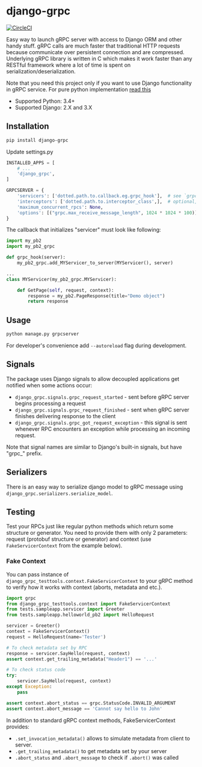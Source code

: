 # django-grpc

[![CircleCI](https://circleci.com/gh/gluk-w/django-grpc.svg?style=svg)](https://circleci.com/gh/gluk-w/django-grpc)


Easy way to launch gRPC server with access to Django ORM and other handy stuff.
gRPC calls are much faster that traditional HTTP requests because communicate over
persistent connection and are compressed. Underlying gRPC library is written in C which
makes it work faster than any RESTful framework where a lot of time is spent on serialization/deserialization.

Note that you need this project only if you want to use Django functionality in gRPC service. 
For pure python implementation [read this](https://grpc.io/docs/languages/python/quickstart/)

* Supported Python: 3.4+
* Supported Django: 2.X and 3.X

## Installation

```bash
pip install django-grpc
``` 

Update settings.py
```python
INSTALLED_APPS = [
    # ...
    'django_grpc',
]

GRPCSERVER = {
    'servicers': ['dotted.path.to.callback.eg.grpc_hook'],  # see `grpc_hook()` below
    'interceptors': ['dotted.path.to.interceptor_class',],  # optional, interceprots are similar to middleware in Django
    'maximum_concurrent_rpcs': None,
    'options': [("grpc.max_receive_message_length", 1024 * 1024 * 100)],  # optional, list of key-value pairs to configure the channel. The full list of available channel arguments: https://grpc.github.io/grpc/core/group__grpc__arg__keys.html
}
```

The callback that initializes "servicer" must look like following:
```python
import my_pb2
import my_pb2_grpc

def grpc_hook(server):
    my_pb2_grpc.add_MYServicer_to_server(MYServicer(), server)

...
class MYServicer(my_pb2_grpc.MYServicer):

    def GetPage(self, request, context):
        response = my_pb2.PageResponse(title="Demo object")
        return response
```

## Usage
```bash
python manage.py grpcserver
```

For developer's convenience add `--autoreload` flag during development.


## Signals
The package uses Django signals to allow decoupled applications get notified when some actions occur:
* `django_grpc.signals.grpc_request_started` - sent before gRPC server begins processing a request
* `django_grpc.signals.grpc_request_finished` - sent when gRPC server finishes delivering response to the client
* `django_grpc.signals.grpc_got_request_exception` - this signal is sent whenever RPC encounters an exception while
processing an incoming request.

Note that signal names are similar to Django's built-in signals, but have "grpc_" prefix.


## Serializers
There is an easy way to serialize django model to gRPC message using `django_grpc.serializers.serialize_model`.


## Testing
Test your RPCs just like regular python methods which return some 
structure or generator. You need to provide them with only 2 parameters:
request (protobuf structure or generator) and context (use `FakeServicerContext` from the example below).

### Fake Context
You can pass instance of `django_grpc_testtools.context.FakeServicerContext` to your gRPC method
to verify how it works with context (aborts, metadata and etc.).
```python
import grpc
from django_grpc_testtools.context import FakeServicerContext
from tests.sampleapp.servicer import Greeter
from tests.sampleapp.helloworld_pb2 import HelloRequest

servicer = Greeter()
context = FakeServicerContext()
request = HelloRequest(name='Tester')

# To check metadata set by RPC 
response = servicer.SayHello(request, context)
assert context.get_trailing_metadata("Header1") == '...'

# To check status code
try:
    servicer.SayHello(request, context) 
except Exception:
    pass

assert context.abort_status == grpc.StatusCode.INVALID_ARGUMENT
assert context.abort_message == 'Cannot say hello to John'
```

In addition to standard gRPC context methods, FakeServicerContext provides:
 * `.set_invocation_metadata()` allows to simulate metadata from client to server.
 * `.get_trailing_metadata()` to get metadata set by your server
 * `.abort_status` and `.abort_message` to check if `.abort()` was called 
